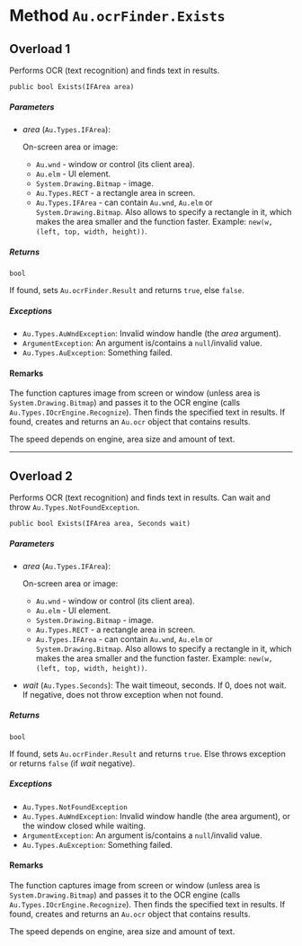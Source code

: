 # Method `Au.ocrFinder.Exists`

## Overload 1

Performs OCR (text recognition) and finds text in results.

```
public bool Exists(IFArea area)
```

##### Parameters

- *area*  (`Au.Types.IFArea`):

    On-screen area or image:

    - `Au.wnd` - window or control (its client area).
    - `Au.elm` - UI element.
    - `System.Drawing.Bitmap` - image.
    - `Au.Types.RECT` - a rectangle area in screen.
    - `Au.Types.IFArea` - can contain `Au.wnd`, `Au.elm` or `System.Drawing.Bitmap`. Also allows to specify a rectangle in it, which makes the area smaller and the function faster. Example: `new(w, (left, top, width, height))`.

##### Returns

`bool`

If found, sets `Au.ocrFinder.Result` and returns `true`, else `false`.

##### Exceptions

- `Au.Types.AuWndException`:
    Invalid window handle (the *area* argument).
- `ArgumentException`:
    An argument is/contains a `null`/invalid value.
- `Au.Types.AuException`:
    Something failed.

#### Remarks

The function captures image from screen or window (unless area is `System.Drawing.Bitmap`) and passes it to the OCR engine (calls `Au.Types.IOcrEngine.Recognize`). Then finds the specified text in results. If found, creates and returns an `Au.ocr` object that contains results.

The speed depends on engine, area size and amount of text.

* * *

## Overload 2

Performs OCR (text recognition) and finds text in results. Can wait and throw `Au.Types.NotFoundException`.

```
public bool Exists(IFArea area, Seconds wait)
```

##### Parameters

- *area*  (`Au.Types.IFArea`):

    On-screen area or image:

    - `Au.wnd` - window or control (its client area).
    - `Au.elm` - UI element.
    - `System.Drawing.Bitmap` - image.
    - `Au.Types.RECT` - a rectangle area in screen.
    - `Au.Types.IFArea` - can contain `Au.wnd`, `Au.elm` or `System.Drawing.Bitmap`. Also allows to specify a rectangle in it, which makes the area smaller and the function faster. Example: `new(w, (left, top, width, height))`.
- *wait*  (`Au.Types.Seconds`):
    The wait timeout, seconds. If 0, does not wait. If negative, does not throw exception when not found.

##### Returns

`bool`

If found, sets `Au.ocrFinder.Result` and returns `true`. Else throws exception or returns `false` (if *wait* negative).

##### Exceptions

- `Au.Types.NotFoundException`
- `Au.Types.AuWndException`:
    Invalid window handle (the area argument), or the window closed while waiting.
- `ArgumentException`:
    An argument is/contains a `null`/invalid value.
- `Au.Types.AuException`:
    Something failed.

#### Remarks

The function captures image from screen or window (unless area is `System.Drawing.Bitmap`) and passes it to the OCR engine (calls `Au.Types.IOcrEngine.Recognize`). Then finds the specified text in results. If found, creates and returns an `Au.ocr` object that contains results.

The speed depends on engine, area size and amount of text.